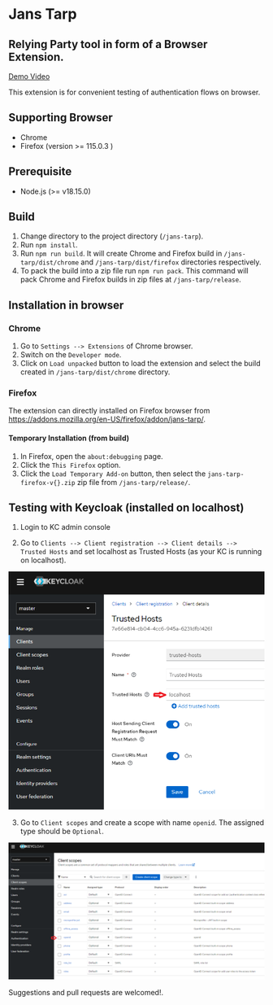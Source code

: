 # Jans Tarp

## Relying Party tool in form of a Browser Extension.

[Demo Video](https://www.loom.com/share/6bfe8c5556a94abea05467e3deead8a2?sid=b65c81d9-c1a1-475c-b89b-c105887d31ad)

This extension is for convenient testing of authentication flows on browser.

## Supporting Browser

- Chrome
- Firefox (version >= 115.0.3 )

## Prerequisite

- Node.js (>= v18.15.0)

## Build

1. Change directory to the project directory (`/jans-tarp`).
2. Run `npm install`.
3. Run `npm run build`. It will create Chrome and Firefox build in `/jans-tarp/dist/chrome` and `/jans-tarp/dist/firefox` directories respectively.
4. To pack the build into a zip file run `npm run pack`. This command will pack  Chrome and Firefox builds in zip files at `/jans-tarp/release`.

## Installation in browser

### Chrome

1. Go to `Settings --> Extensions` of Chrome browser.
2. Switch on the `Developer mode`.
3. Click on `Load unpacked` button to load the extension and select the build created in `/jans-tarp/dist/chrome` directory.

### Firefox

The extension can directly installed on Firefox browser from https://addons.mozilla.org/en-US/firefox/addon/jans-tarp/.

#### Temporary Installation (from build)

1. In Firefox, open the `about:debugging` page.
2. Click the `This Firefox` option.
3. Click the `Load Temporary Add-on` button, then select the `jans-tarp-firefox-v{}.zip` zip file from `/jans-tarp/release/`.

## Testing with Keycloak (installed on localhost)

1. Login to KC admin console

2. Go to `Clients --> Client registration --> Client details --> Trusted Hosts`  and set localhost as Trusted Hosts (as your KC is running on localhost).

![Trusted Hosts](./docs/images/kc_trusted_hosts.png)

3. Go to `Client scopes` and create a scope with name `openid`. The assigned type should be `Optional`.

![Client scopes](./docs/images/kc_add_scope.png)


Suggestions and pull requests are welcomed!.

